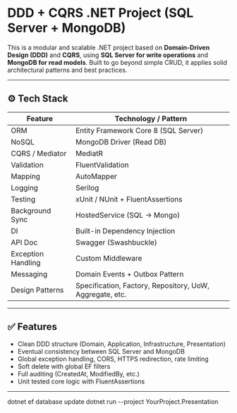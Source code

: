 #  DDD + CQRS .NET Project (SQL Server + MongoDB)

This is a modular and scalable .NET project based on **Domain-Driven Design (DDD)** and **CQRS**, using **SQL Server for write operations** and **MongoDB for read models**. Built to go beyond simple CRUD, it applies solid architectural patterns and best practices.

---

## ⚙️ Tech Stack

| Feature            | Technology / Pattern                                       |
|--------------------|------------------------------------------------------------|
| ORM                | Entity Framework Core 8 (SQL Server)                       |
| NoSQL              | MongoDB Driver (Read DB)                                   |
| CQRS / Mediator    | MediatR                                                    |
| Validation         | FluentValidation                                           |
| Mapping            | AutoMapper                                                 |
| Logging            | Serilog                                                    |
| Testing            | xUnit / NUnit + FluentAssertions                          |
| Background Sync    | HostedService (SQL → Mongo)                                |
| DI                 | Built-in Dependency Injection                              |
| API Doc            | Swagger (Swashbuckle)                                      |
| Exception Handling | Custom Middleware                                          |
| Messaging          | Domain Events + Outbox Pattern                             |
| Design Patterns    | Specification, Factory, Repository, UoW, Aggregate, etc.   |

---

## ✅ Features

- Clean DDD structure (Domain, Application, Infrastructure, Presentation)
- Eventual consistency between SQL Server and MongoDB
- Global exception handling, CORS, HTTPS redirection, rate limiting
- Soft delete with global EF filters
- Full auditing (CreatedAt, ModifiedBy, etc.)
- Unit tested core logic with FluentAssertions

---


dotnet ef database update
dotnet run --project YourProject.Presentation

